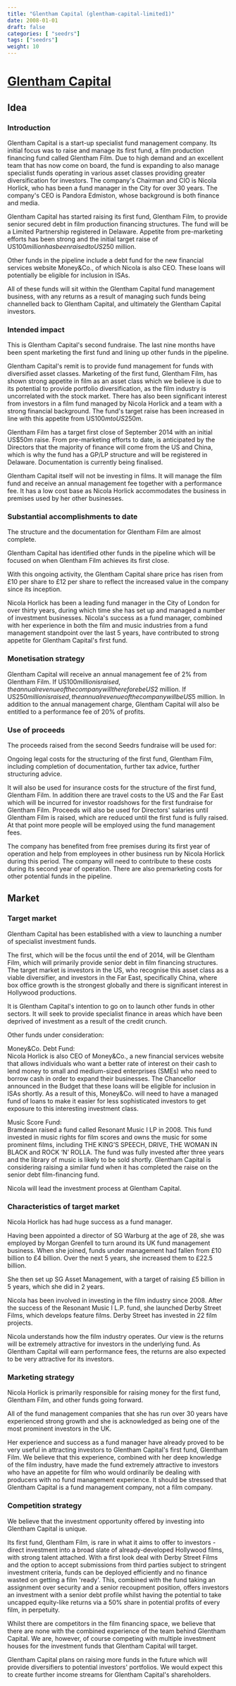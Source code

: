 ```yaml
---
title: "Glentham Capital (glentham-capital-limited1)"
date: 2008-01-01
draft: false
categories: [ "seedrs"]
tags: ["seedrs"]
weight: 10
---
```


# [Glentham Capital](https://www.seedrs.com/glentham-capital-limited1)

## Idea

### Introduction

Glentham Capital is a start-up specialist fund management company. Its initial focus was to raise and manage its first fund, a film production financing fund called Glentham Film. Due to high demand and an excellent team that has now come on board, the fund is expanding to also manage specialist funds operating in various asset classes providing greater diversification for investors. The company's Chairman and CIO is Nicola Horlick, who has been a fund manager in the City for over 30 years. The company's CEO is Pandora Edmiston, whose background is both finance and media.

Glentham Capital has started raising its first fund, Glentham Film, to provide senior secured debt in film production financing structures. The fund will be a Limited Partnership registered in Delaware. Appetite from pre-marketing efforts has been strong and the initial target raise of US$100 million has been raised to US$250 million.

Other funds in the pipeline include a debt fund for the new financial services website Money&amp;Co., of which Nicola is also CEO. These loans will potentially be eligible for inclusion in ISAs.

All of these funds will sit within the Glentham Capital fund management business, with any returns as a result of managing such funds being channelled back to Glentham Capital, and ultimately the Glentham Capital investors.

### Intended impact

This is Glentham Capital's second fundraise. The last nine months have been spent marketing the first fund and lining up other funds in the pipeline.

Glentham Capital's remit is to provide fund management for funds with diversified asset classes. Marketing of the first fund, Glentham Film, has shown strong appetite in film as an asset class which we believe is due to its potential to provide portfolio diversification, as the film industry is uncorrelated with the stock market. There has also been significant interest from investors in a film fund managed by Nicola Horlick and a team with a strong financial background. The fund's target raise has been increased in line with this appetite from US$100m to US$250m.

Glentham Film has a target first close of September 2014 with an initial US$50m raise. From pre-marketing efforts to date, is anticipated by the Directors that the majority of finance will come from the US and China, which is why the fund has a GP/LP structure and will be registered in Delaware. Documentation is currently being finalised.

Glentham Capital itself will not be investing in films. It will manage the film fund and receive an annual management fee together with a performance fee. It has a low cost base as Nicola Horlick accommodates the business in premises used by her other businesses.

### Substantial accomplishments to date

The structure and the documentation for Glentham Film are almost complete.

Glentham Capital has identified other funds in the pipeline which will be focused on when Glentham Film achieves its first close.

With this ongoing activity, the Glentham Capital share price has risen from £10 per share to £12 per share to reflect the increased value in the company since its inception.

Nicola Horlick has been a leading fund manager in the City of London for over thirty years, during which time she has set up and managed a number of investment businesses. Nicola's success as a fund manager, combined with her experience in both the film and music industries from a fund management standpoint over the last 5 years, have contributed to strong appetite for Glentham Capital's first fund.

### Monetisation strategy

Glentham Capital will receive an annual management fee of 2% from Glentham Film. If US$100 million is raised, the annual revenue of the company will therefore be US$2 million. If US$250 million is raised, the annual revenue of the company will be US$5 million. In addition to the annual management charge, Glentham Capital will also be entitled to a performance fee of 20% of profits.

### Use of proceeds

The proceeds raised from the second Seedrs fundraise will be used for:

Ongoing legal costs for the structuring of the first fund, Glentham Film, including completion of documentation, further tax advice, further structuring advice.

It will also be used for insurance costs for the structure of the first fund, Glentham Film. In addition there are travel costs to the US and the Far East which will be incurred for investor roadshows for the first fundraise for Glentham Film. Proceeds will also be used for Directors' salaries until Glentham Film is raised, which are reduced until the first fund is fully raised. At that point more people will be employed using the fund management fees.

The company has benefited from free premises during its first year of operation and help from employees in other business run by Nicola Horlick during this period. The company will need to contribute to these costs during its second year of operation. There are also premarketing costs for other potential funds in the pipeline.

## Market

### Target market

Glentham Capital has been established with a view to launching a number of specialist investment funds.

The first, which will be the focus until the end of 2014, will be Glentham Film, which will primarily provide senior debt in film financing structures. The target market is investors in the US, who recognise this asset class as a viable diversifier, and investors in the Far East, specifically China, where box office growth is the strongest globally and there is significant interest in Hollywood productions.

It is Glentham Capital's intention to go on to launch other funds in other sectors. It will seek to provide specialist finance in areas which have been deprived of investment as a result of the credit crunch.

Other funds under consideration:

Money&amp;Co. Debt Fund: <br>Nicola Horlick is also CEO of Money&amp;Co., a new financial services website that allows individuals who want a better rate of interest on their cash to lend money to small and medium-sized enterprises (SMEs) who need to borrow cash in order to expand their businesses. The Chancellor announced in the Budget that these loans will be eligible for inclusion in ISAs shortly. As a result of this, Money&amp;Co. will need to have a managed fund of loans to make it easier for less sophisticated investors to get exposure to this interesting investment class.

Music Score Fund: <br>Bramdean raised a fund called Resonant Music I LP in 2008. This fund invested in music rights for film scores and owns the music for some prominent films, including THE KING’S SPEECH, DRIVE, THE WOMAN IN BLACK and ROCK ‘N’ ROLLA. The fund was fully invested after three years and the library of music is likely to be sold shortly. Glentham Capital is considering raising a similar fund when it has completed the raise on the senior debt film-financing fund.

Nicola will lead the investment process at Glentham Capital.

### Characteristics of target market

Nicola Horlick has had huge success as a fund manager.

Having been appointed a director of SG Warburg at the age of 28, she was employed by Morgan Grenfell to turn around its UK fund management business. When she joined, funds under management had fallen from £10 billion to £4 billion. Over the next 5 years, she increased them to £22.5 billion.

She then set up SG Asset Management, with a target of raising £5 billion in 5 years, which she did in 2 years.

Nicola has been involved in investing in the film industry since 2008. After the success of the Resonant Music I L.P. fund, she launched Derby Street Films, which develops feature films. Derby Street has invested in 22 film projects.

Nicola understands how the film industry operates. Our view is the returns will be extremely attractive for investors in the underlying fund. As Glentham Capital will earn performance fees, the returns are also expected to be very attractive for its investors.

### Marketing strategy

Nicola Horlick is primarily responsible for raising money for the first fund, Glentham Film, and other funds going forward.

All of the fund management companies that she has run over 30 years have experienced strong growth and she is acknowledged as being one of the most prominent investors in the UK.

Her experience and success as a fund manager have already proved to be very useful in attracting investors to Glentham Capital's first fund, Glentham Film. We believe that this experience, combined with her deep knowledge of the film industry, have made the fund extremely attractive to investors who have an appetite for film who would ordinarily be dealing with producers with no fund management experience. It should be stressed that Glentham Capital is a fund management company, not a film company.

### Competition strategy

We believe that the investment opportunity offered by investing into Glentham Capital is unique.

Its first fund, Glentham Film, is rare in what it aims to offer to investors - direct investment into a broad slate of already-developed Hollywood films, with strong talent attached. With a first look deal with Derby Street Films and the option to accept submissions from third parties subject to stringent investment criteria, funds can be deployed efficiently and no finance wasted on getting a film 'ready'. This, combined with the fund taking an assignment over security and a senior recoupment position, offers investors an investment with a senior debt profile whilst having the potential to take uncapped equity-like returns via a 50% share in potential profits of every film, in perpetuity.

Whilst there are competitors in the film financing space, we believe that there are none with the combined experience of the team behind Glentham Capital. We are, however, of course competing with multiple investment houses for the investment funds that Glentham Capital will target.

Glentham Capital plans on raising more funds in the future which will provide diversifiers to potential investors' portfolios. We would expect this to create further income streams for Glentham Capital's shareholders.

